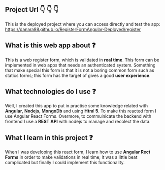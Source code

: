 ## Project Url :point_down: :point_down: :point_down:
This is the deployed project where you can access directly and test the app:
https://danara88.github.io/RegisterFormAngular-Deployed/register

## What is this web app about :question:
This is a web register form, which is validated in **real time**. This form can be implemented in web apps that needs an authenticated system. Something that make special this form is that it is not a boring common form such as statics forms; this form has the target of gives a good **user experience**.

## What technologies do I use :question:
Well, I created this app to put in practise some knowledge related with **Angular**, **Nodejs**, **MongoDb** and using **Html 5**. To make this reacted form I use Angular React Forms. Overmore, to commuinicate the backend with frontend I use a **REST API** with nodejs to manage and recolect the data.

## What I learn in this project :question:
When I was developing this react form, I learn how to use **Angular Rect Forms** in order to make validations in real time; It was a little beat complicated but finally I could implement this functionality.
